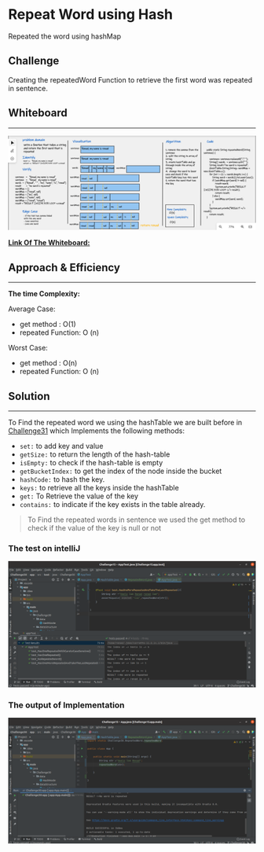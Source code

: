 # Repeat Word using Hash

Repeated the word using hashMap

## Challenge
<!-- Description of the challenge -->

Creating the repeatedWord Function to retrieve the first word was repeated in sentence.

## Whiteboard

---

![whiteboard](Challenge31/whiteboard.png
)

[**Link Of The Whiteboard:**](https://wbd.ms/share/v2/aHR0cHM6Ly93aGl0ZWJvYXJkLm1pY3Jvc29mdC5jb20vYXBpL3YxLjAvd2hpdGVib2FyZHMvcmVkZWVtLzRmYzZiZjQ4NjcyMTQ5ZGJiZmM4ZDY1NjY1YWFiOTA4X2ExNjJjNTMyLTdhMGMtNDY0NS05NmZkLTIwZDAxOWNmNGU1YV9kZWU4ZDQ5ZS1lMGVkLTQ4NjctYWRjOC05ZjQ2ZmE4ZWQ3MGU=)

## Approach & Efficiency
<!-- Show how to run your code, and examples of it in action -->
---

**The time Complexity:**

Average Case:

- get method : O(1)
- repeated Function: O (n)

Worst  Case:

- get method : O(n)
- repeated Function: O (n)

## Solution

---
To Find the repeated word we using the hashTable we are built before in [Challenge31](../Challenge30) which Implements the following methods:

- `set:` to add key and value  
- `getSize:` to return the length of the hash-table  
- `isEmpty:` to check if the hash-table is empty  
- `getBucketIndex:` to get the index of the node inside the bucket  
- `hashCode:` to hash the key.  
- `keys:` to retrieve all the keys inside the hashTable  
- `get:` To Retrieve the value of the key
- `contains:` to indicate if the key exists in the table already.

> To Find the repeated words in sentence we used the get method to check if the value of the key is null or not

### The test on intelliJ

![test output](Challenge31/test.png)

### The output of Implementation

![output](Challenge31/output.png)